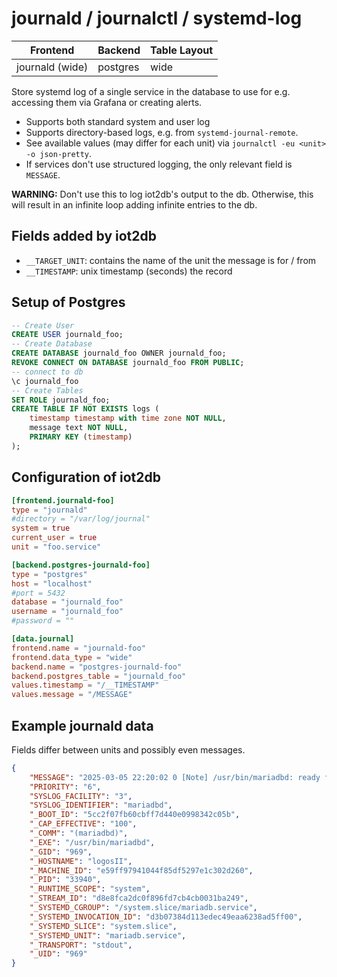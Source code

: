 # journald / journalctl / systemd-log

Frontend | Backend | Table Layout
--- | --- | ---
journald (wide) | postgres | wide

Store systemd log of a single service in the database to use for e.g. accessing
them via Grafana or creating alerts.

* Supports both standard system and user log
* Supports directory-based logs, e.g. from `systemd-journal-remote`.
* See available values (may differ for each unit) via `journalctl -eu <unit> -o json-pretty`.
* If services don't use structured logging, the only relevant field is `MESSAGE`.

**WARNING:** Don't use this to log iot2db's output to the db. Otherwise, this
will result in an infinite loop adding infinite entries to the db.

## Fields added by iot2db

* `__TARGET_UNIT`: contains the name of the unit the message is for / from
* `__TIMESTAMP`: unix timestamp (seconds) the record

## Setup of Postgres

```sql
-- Create User
CREATE USER journald_foo;
-- Create Database
CREATE DATABASE journald_foo OWNER journald_foo;
REVOKE CONNECT ON DATABASE journald_foo FROM PUBLIC;
-- connect to db
\c journald_foo
-- Create Tables
SET ROLE journald_foo;
CREATE TABLE IF NOT EXISTS logs (
    timestamp timestamp with time zone NOT NULL,
    message text NOT NULL,
    PRIMARY KEY (timestamp)
);
```

## Configuration of iot2db

```toml
[frontend.journald-foo]
type = "journald"
#directory = "/var/log/journal"
system = true
current_user = true
unit = "foo.service"

[backend.postgres-journald-foo]
type = "postgres"
host = "localhost"
#port = 5432
database = "journald_foo"
username = "journald_foo"
#password = ""

[data.journal]
frontend.name = "journald-foo"
frontend.data_type = "wide"
backend.name = "postgres-journald-foo"
backend.postgres_table = "journald_foo"
values.timestamp = "/__TIMESTAMP"
values.message = "/MESSAGE"
```

## Example journald data

Fields differ between units and possibly even messages.

```json
{
    "MESSAGE": "2025-03-05 22:20:02 0 [Note] /usr/bin/mariadbd: ready for connections.",
    "PRIORITY": "6",
    "SYSLOG_FACILITY": "3",
    "SYSLOG_IDENTIFIER": "mariadbd",
    "_BOOT_ID": "5cc2f07fb60cbff7d440e0998342c05b",
    "_CAP_EFFECTIVE": "100",
    "_COMM": "(mariadbd)",
    "_EXE": "/usr/bin/mariadbd",
    "_GID": "969",
    "_HOSTNAME": "logosII",
    "_MACHINE_ID": "e59ff97941044f85df5297e1c302d260",
    "_PID": "33940",
    "_RUNTIME_SCOPE": "system",
    "_STREAM_ID": "d8e8fca2dc0f896fd7cb4cb0031ba249",
    "_SYSTEMD_CGROUP": "/system.slice/mariadb.service",
    "_SYSTEMD_INVOCATION_ID": "d3b07384d113edec49eaa6238ad5ff00",
    "_SYSTEMD_SLICE": "system.slice",
    "_SYSTEMD_UNIT": "mariadb.service",
    "_TRANSPORT": "stdout",
    "_UID": "969"
}
```
